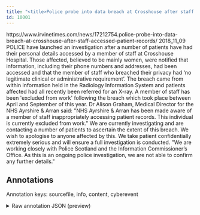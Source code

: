 ```yaml
---
title: "<title>Police probe into data breach at Crosshouse after staff accessed patient records</title>"
id: 10001
---
```


<title>Police probe into data breach at Crosshouse after staff accessed patient records</title>
<source> https://www.irvinetimes.com/news/17212754.police-probe-into-data-breach-at-crosshouse-after-staff-accessed-patient-records/ </source>
<date> 2018_11_09 </date>
<text>
POLICE have launched an investigation after a number of patients have had their personal details accessed by a member of staff at Crosshouse Hospital.
Those affected, believed to be mainly women, were notified that information, including their phone numbers and addresses, had been accessed and that the member of staff who breached their privacy had ‘no legitimate clinical or administrative requirement’.
The breach came from within information held in the Radiology Information System and patients affected had all recently been referred for an X-ray.  
A member of staff has been 'excluded from work' following the breach which took place between April and September of this year. 
Dr Alison Graham, Medical Director for the NHS Ayrshire & Arran said: "NHS Ayrshire & Arran has been made aware of a member of staff inappropriately accessing patient records. This individual is currently excluded from work."
We are currently investigating and are contacting a number of patients to ascertain the extent of this breach. We wish to apologise to anyone affected by this. We take patient confidentially extremely serious and will ensure a full investigation is conducted.
"We are working closely with Police Scotland and the Information Commissioner’s Office. As this is an ongoing police investigation, we are not able to confirm any further details." 
</text>



## Annotations

Annotation keys: sourcefile, info, content, cyberevent

<details>
<summary>Raw annotation JSON (preview)</summary>

```json
{
  "sourcefile": "10001.txt",
  "info": {
    "title": "Police probe into data breach at Crosshouse after staff accessed patient records",
    "date": "2018_11_09",
    "type": "text",
    "link": "https://www.irvinetimes.com/news/17212754.police-probe-into-data-breach-at-crosshouse-after-staff-accessed-patient-records/"
  },
  "content": "POLICE have launched an investigation after a number of patients have had their personal details accessed by a member of staff at Crosshouse Hospital. Those affected, believed to be mainly women, were notified that information, including their phone numbers and addresses, had been accessed and that the member of staff who breached their privacy had \u2018no legitimate clinical or administrative requirement\u2019. The breach came from within information held in the Radiology Information System and patients affected had all recently been referred for an X-ray.   A member of staff has been 'excluded from work' following the breach which took place between April and September of this year.  Dr Alison Graham, Medical Director for the NHS Ayrshire & Arran said: \"NHS Ayrshire & Arran has been made aware of a member of staff inappropriately accessing patient records. This individual is currently excluded from work.\" We are currently investigating and are contacting a number of patients to ascertain the extent of this breach. We wish to apologise to anyone affected by this. We take patient confidentially extremely serious and will ensure a full investigation is conducted. \"We are working closely with Police Scotland and the Information Commissioner\u2019s Office. As this is an ongoing police investigation, we are not able to confirm any further details.\"  </text>",
  "cyberevent": {
    "hopper": [
      {
        "relation": "Same",
        "index": 0,
        "events": [
          {
            "nugget": {
              "startOffset": 273,
              "index": "T8",
              "endOffset": 290,
              "text": "had been accessed"
            },
            "subtype": "Databreach",
            "argument": [
              {
                "startOffset": 262,
                "index": "T10",
                "endOffset": 271,
                "role": {
                  "type": "Compromised-Data"
                },
                "type": "PII",
                "text": "addresses"
              },
              {
                "startOffset": 238,
                "index": "T9",
                "endOffset": 257,
                "role": {
                  "type": "Compromised-Data"
                },
                "type": "PII",
                "text": "their phone numbers"
              },
              {
                "startOffset": 215,
                "index": "T11",
                "endOffset": 226,
                "role": {
                  "type": "Compromised-Data"
                },
                "type": "Data",
                "text": "information"
              },
              {
                "startOffset": 189,
                "index": "T12",
                "endOffset": 194,
                "role": {
                  "type": "Victim"
                },
                "external_reference": {
                  "wikidataid": "Q467"
                },
                "type": "Person",
                "text": "women"
              }
            ],
            "index": "E3",
            "realis": "Actual",
            "type": "Attack"
          },
          {
            "nugget": {
              "startOffset": 324,
              "index": "T6",
              "endOffset": 332,
              "text": "breached"
            },
            "subtype": "Databreach",
            "argument": [
              {
                "startOffset": 300,
                "index": "T7",
                "endOffset": 319,
                "role": {
                  "type": "Attacker"
                },
                "type": "Person",
                "text": "the member of staff"
          
```
</details>
